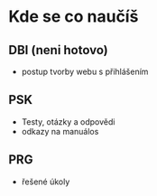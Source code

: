 # Kde se co naučíš

## DBI (neni hotovo)

- postup tvorby webu s přihlášením

## PSK

- Testy, otázky a odpovědi
- odkazy na manuálos

## PRG

- řešené úkoly